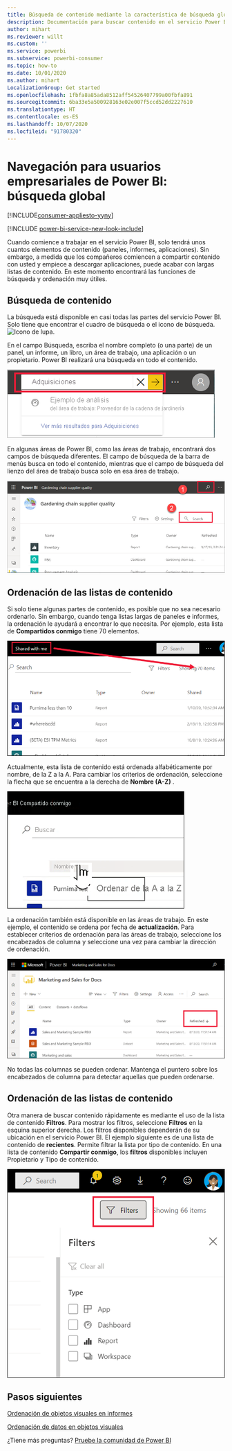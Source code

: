 ```yaml
---
title: Búsqueda de contenido mediante la característica de búsqueda global
description: Documentación para buscar contenido en el servicio Power BI y desplazarse por él
author: mihart
ms.reviewer: willt
ms.custom: ''
ms.service: powerbi
ms.subservice: powerbi-consumer
ms.topic: how-to
ms.date: 10/01/2020
ms.author: mihart
LocalizationGroup: Get started
ms.openlocfilehash: 1fbfa8a85ada8512aff54526407799a00fbfa891
ms.sourcegitcommit: 6ba33e5a500928163e02e007f5ccd52dd2227610
ms.translationtype: HT
ms.contentlocale: es-ES
ms.lasthandoff: 10/07/2020
ms.locfileid: "91780320"
---
```

# <a name="navigation-for-power-bi-business-users-global-search"></a>Navegación para usuarios empresariales de Power BI: búsqueda global

[!INCLUDE[consumer-appliesto-yyny](../includes/consumer-appliesto-yyny.md)]

[!INCLUDE [power-bi-service-new-look-include](../includes/power-bi-service-new-look-include.md)]


Cuando comience a trabajar en el servicio Power BI, solo tendrá unos cuantos elementos de contenido (paneles, informes, aplicaciones). Sin embargo, a medida que los compañeros comiencen a compartir contenido con usted y empiece a descargar aplicaciones, puede acabar con largas listas de contenido. En este momento encontrará las funciones de búsqueda y ordenación muy útiles.

## <a name="searching-for-content"></a>Búsqueda de contenido
 La búsqueda está disponible en casi todas las partes del servicio Power BI. Solo tiene que encontrar el cuadro de búsqueda o el icono de búsqueda. ![Icono de lupa](./media/end-user-search-sort/power-bi-search-icon.png).

 En el campo Búsqueda, escriba el nombre completo (o una parte) de un panel, un informe, un libro, un área de trabajo, una aplicación o un propietario. Power BI realizará una búsqueda en todo el contenido. 

 ![Captura de pantalla que muestra el campo de búsqueda con la palabra Adquisición especificada.](./media/end-user-search-sort/power-bi-search-field.png) 

 En algunas áreas de Power BI, como las áreas de trabajo, encontrará dos campos de búsqueda diferentes. El campo de búsqueda de la barra de menús busca en todo el contenido, mientras que el campo de búsqueda del lienzo del área de trabajo busca solo en esa área de trabajo.

 ![buscar dentro de un área de trabajo](./media/end-user-search-sort/power-bi-search-fields.png) 

## <a name="sorting-content-lists"></a>Ordenación de las listas de contenido

Si solo tiene algunas partes de contenido, es posible que no sea necesario ordenarlo.  Sin embargo, cuando tenga listas largas de paneles e informes, la ordenación le ayudará a encontrar lo que necesita. Por ejemplo, esta lista de **Compartidos conmigo** tiene 70 elementos. 

![lista de contenido de compartido conmigo](./media/end-user-search-sort/power-bi-a-to-z.png)

Actualmente, esta lista de contenido está ordenada alfabéticamente por nombre, de la Z a la A. Para cambiar los criterios de ordenación, seleccione la flecha que se encuentra a la derecha de **Nombre (A-Z)** .

![Menú desplegable de ordenación](./media/end-user-search-sort/power-bi-sort-z-to-a.png)


La ordenación también está disponible en las áreas de trabajo. En este ejemplo, el contenido se ordena por fecha de **actualización**. Para establecer criterios de ordenación para las áreas de trabajo, seleccione los encabezados de columna y seleccione una vez para cambiar la dirección de ordenación. 


![búsqueda de un informe](./media/end-user-search-sort/power-bi-refreshed.png)

No todas las columnas se pueden ordenar. Mantenga el puntero sobre los encabezados de columna para detectar aquellas que pueden ordenarse.

## <a name="filtering-content-lists"></a>Ordenación de las listas de contenido
Otra manera de buscar contenido rápidamente es mediante el uso de la lista de contenido **Filtros**. Para mostrar los filtros, seleccione **Filtros** en la esquina superior derecha. Los filtros disponibles dependerán de su ubicación en el servicio Power BI.  El ejemplo siguiente es de una lista de contenido de **recientes**.  Permite filtrar la lista por tipo de contenido.  En una lista de contenido **Compartir conmigo**, los **filtros** disponibles incluyen Propietario y Tipo de contenido.

![Captura de pantalla del filtro de la lista de contenido.](./media/end-user-search-sort/power-bi-sort-filters.png)


## <a name="next-steps"></a>Pasos siguientes
[Ordenación de objetos visuales en informes](end-user-change-sort.md)

[Ordenación de datos en objetos visuales](end-user-change-sort.md)

¿Tiene más preguntas? [Pruebe la comunidad de Power BI](https://community.powerbi.com/)
